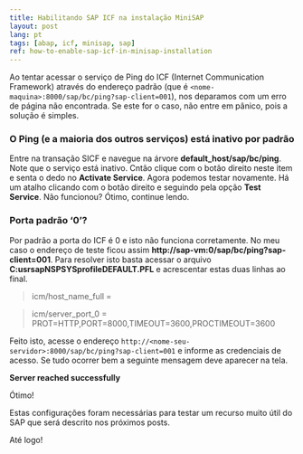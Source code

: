 ```yaml
---
title: Habilitando SAP ICF na instalação MiniSAP
layout: post
lang: pt
tags: [abap, icf, minisap, sap]
ref: how-to-enable-sap-icf-in-minisap-installation
---
```


Ao tentar acessar o serviço de Ping do ICF (Internet Communication Framework) através do endereço padrão (que é `<nome-maquina>:8000/sap/bc/ping?sap-client=001`), nos deparamos com um erro de página não encontrada. Se este for o caso, não entre em pânico, pois a solução é simples.

### O Ping (e a maioria dos outros serviços) está inativo por padrão

Entre na transação SICF e navegue na árvore **default_host/sap/bc/ping**. Note que o serviço está inativo. Cntão clique com o botão direito neste item e senta o dedo no **Activate Service**. Agora podemos testar novamente. Há um atalho clicando com o botão direito e seguindo pela opção **Test Service**. Não funcionou? Ótimo, continue lendo.

### Porta padrão &#8216;0&#8217;?

Por padrão a porta do ICF é 0 e isto não funciona corretamente. No meu caso o endereço de teste ficou assim **http://sap-vm:0/sap/bc/ping?sap-client=001**. Para resolver isto basta acessar o arquivo **C:usrsapNSPSYSprofileDEFAULT.PFL** e acrescentar estas duas linhas ao final.

> icm/host\_name\_full = <nome-seu-servidor>
  
> icm/server\_port\_0 = PROT=HTTP,PORT=8000,TIMEOUT=3600,PROCTIMEOUT=3600 

Feito isto, acesse o endereço `http://<nome-seu-servidor>:8000/sap/bc/ping?sap-client=001` e informe as credenciais de acesso. Se tudo ocorrer bem a seguinte mensagem deve aparecer na tela.

**Server reached successfully**

Ótimo!

Estas configurações foram necessárias para testar um recurso muito útil do SAP que será descrito nos próximos posts.

Até logo!